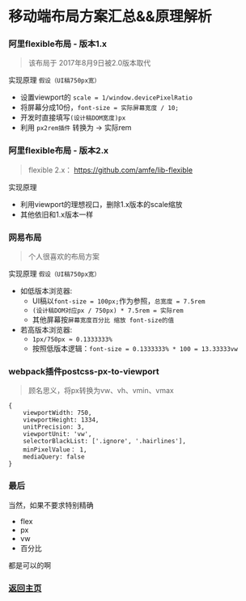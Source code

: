 # 移动端布局方案汇总&&原理解析

### 阿里flexible布局 - 版本1.x

> 该布局于 2017年8月9日被2.0版本取代

实现原理 `假设（UI稿750px宽）`
* 设置viewport的 `scale = 1/window.devicePixelRatio`
* 将屏幕分成10份，`font-size = 实际屏幕宽度 / 10;`
* 开发时直接填写`(设计稿DOM宽度)px`
* 利用 `px2rem插件` 转换为 ->  实际rem


### 阿里flexible布局 - 版本2.x

> flexible 2.x： https://github.com/amfe/lib-flexible

实现原理
* 利用viewport的理想视口，删除1.x版本的scale缩放
* 其他依旧和1.x版本一样

### 网易布局

> 个人很喜欢的布局方案

实现原理 `假设（UI稿750px宽）`
* 如低版本浏览器:
  * UI稿以`font-size = 100px;`作为参照，`总宽度 = 7.5rem`
  * `(设计稿DOM对应px / 750px) * 7.5rem = 实际rem`
  * 其他屏幕按`屏幕宽度百分比 缩放 font-size的值`
* 若高版本浏览器:
  * `1px/750px ≈ 0.1333333%`
  * 按照低版本逻辑：`font-size = 0.1333333% * 100 = 13.33333vw`


### webpack插件postcss-px-to-viewport

> 顾名思义，将px转换为vw、vh、vmin、vmax

```
{
    viewportWidth: 750,
    viewportHeight: 1334,
    unitPrecision: 3,
    viewportUnit: 'vw',
    selectorBlackList: ['.ignore', '.hairlines'],
    minPixelValue： 1,
    mediaQuery: false
}
```

### 最后

当然，如果不要求特别精确

* flex
* px
* vw
* 百分比

都是可以的啊

### [返回主页](/README.md)